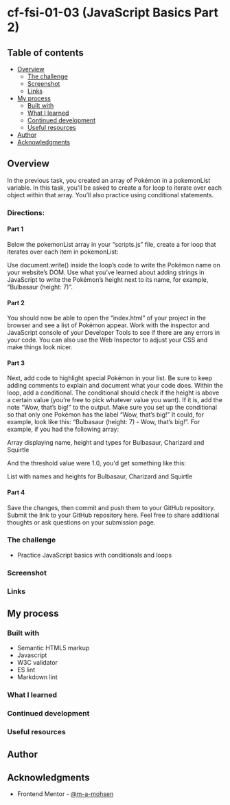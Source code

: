 # cf-fsi-01-03 (JavaScript Basics Part 2)

## Table of contents

- [Overview](#overview)
  - [The challenge](#the-challenge)
  - [Screenshot](#screenshot)
  - [Links](#links)
- [My process](#my-process)
  - [Built with](#built-with)
  - [What I learned](#what-i-learned)
  - [Continued development](#continued-development)
  - [Useful resources](#useful-resources)
- [Author](#author)
- [Acknowledgments](#acknowledgments)

## Overview

In the previous task, you created an array of Pokémon in a pokemonList variable. In this task, you’ll be asked to create a for loop to iterate over each object within that array. You’ll also practice using conditional statements.

### Directions:

#### Part 1

Below the pokemonList array in your “scripts.js” file, create a for loop that iterates over each item in pokemonList:

Use document.write() inside the loop’s code to write the Pokémon name on your website’s DOM.
Use what you’ve learned about adding strings in JavaScript to write the Pokémon’s height next to its name, for example, “Bulbasaur (height: 7)”.

#### Part 2

You should now be able to open the “index.html” of your project in the browser and see a list of Pokémon appear. Work with the inspector and JavaScript console of your Developer Tools to see if there are any errors in your code. You can also use the Web Inspector to adjust your CSS and make things look nicer.

#### Part 3

Next, add code to highlight special Pokémon in your list. Be sure to keep adding comments to explain and document what your code does. Within the loop, add a conditional. The conditional should check if the height is above a certain value (you’re free to pick whatever value you want). If it is, add the note “Wow, that’s big!” to the output. Make sure you set up the conditional so that only one Pokémon has the label “Wow, that’s big!” It could, for example, look like this: “Bulbasaur (height: 7) - Wow, that’s big!”. For example, if you had the following array:

Array displaying name, height and types for Bulbasaur, Charizard and Squirtle


And the threshold value were 1.0, you'd get something like this:

List with names and heights for Bulbasaur, Charizard and Squirtle


#### Part 4

Save the changes, then commit and push them to your GitHub repository. Submit the link to your GitHub repository here. Feel free to share additional thoughts or ask questions on your submission page.

### The challenge

- Practice JavaScript basics with conditionals and loops


### Screenshot

<!-- ![](./screenshot.jpg) -->

### Links

<!-- - Solution URL: [Add solution URL here](https://your-solution-url.com) -->
<!-- - Live Site URL: [Add live site URL here](https://your-live-site-url.com) -->

## My process

### Built with

- Semantic HTML5 markup
- Javascript
- W3C validator
- ES lint
- Markdown lint

<!-- - CSS custom properties -->
<!-- - Flexbox -->
<!-- - CSS Grid -->
<!-- - Mobile-first workflow -->
<!-- - [React](https://reactjs.org/) - JS library -->
<!-- - [Next.js](https://nextjs.org/) - React framework -->
<!-- - [Styled Components](https://styled-components.com/) - For styles -->

<!-- **Note: These are just examples. Delete this note and replace the list above with your own choices** -->

### What I learned

<!-- Use this section to recap over some of your major learnings while working through this project. Writing these out and providing code samples of areas you want to highlight is a great way to reinforce your own knowledge.

To see how you can add code snippets, see below:

```html
<h1>Some HTML code I'm proud of</h1>
```

```css
.proud-of-this-css {
  color: papayawhip;
}
```

```js
const proudOfThisFunc = () => {
  console.log('🎉')
}
```

If you want more help with writing markdown, we'd recommend checking out [The Markdown Guide](https://www.markdownguide.org/) to learn more.

**Note: Delete this note and the content within this section and replace with your own learnings.** -->

### Continued development

<!-- Use this section to outline areas that you want to continue focusing on in future projects. These could be concepts you're still not completely comfortable with or techniques you found useful that you want to refine and perfect.

**Note: Delete this note and the content within this section and replace with your own plans for continued development.** -->

### Useful resources

<!-- - [Joke API](https://v2.jokeapi.dev/joke/Programming?type=single&amount=10) - This helped me for XYZ reason. I really liked this pattern and will use it going forward. -->

## Author

<!-- - Website - [Add your name here](https://www.your-site.com)
- Frontend Mentor - [@yourusername](https://www.frontendmentor.io/profile/yourusername)
- Twitter - [@yourusername](https://www.twitter.com/yourusername) -->

<!-- **Note: Delete this note and add/remove/edit lines above based on what links you'd like to share.** -->

## Acknowledgments

- Frontend Mentor - [@m-a-mohsen](https://www.frontendmentor.io/profile/m-a-mohsen)
